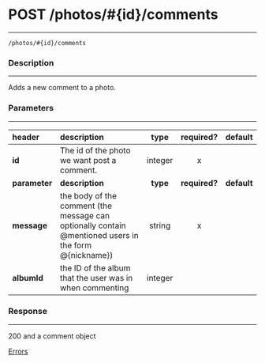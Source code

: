 # POST /photos/#{id}/comments   
***
`/photos/#{id}/comments`

### Description
***
Adds a new comment to a photo.

### Parameters
***

|header| description| type |required? |default|
|:---------|:--------------|:----------:|:------------:|:------------:|
|**id**|The id of the photo we want post a comment.|integer|x||
|**parameter**| **description**| **type** |**required?** |**default**|
|**message**| the body of the comment (the message can optionally contain @mentioned users in the form @{nickname}) |string|x||
|**albumId**|the ID of the album that the user was in when commenting|integer|||

### Response
***


200 and a comment object

[Errors](../../resources/errors.md#files)
